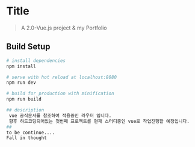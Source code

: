 # Title

> A 2.0-Vue.js project & my Portfolio

## Build Setup

``` bash
# install dependencies
npm install

# serve with hot reload at localhost:8080
npm run dev

# build for production with minification
npm run build

## description
 vue 공식문서를 참조하여 적용중인 라우터 입니다. 
 향후 하드코딩되어있는 첫번째 프로젝트를 현재 스터디중인 vue로 작업진행할 예정입니다.
##
to be continue....
Fall in thought
